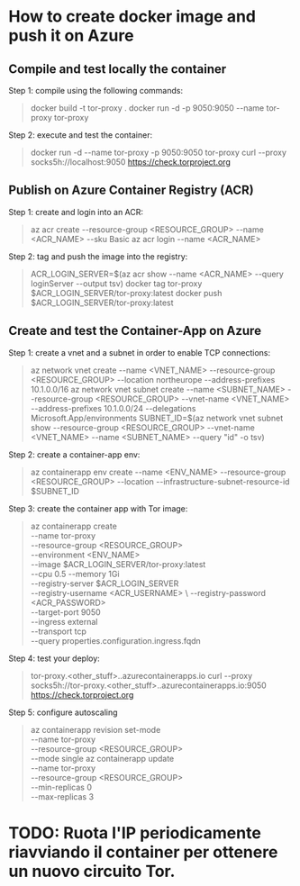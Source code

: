 # How to create docker image and push it on Azure

## Compile and test locally the container
Step 1: compile using the following commands:
> docker build -t tor-proxy .
> docker run -d -p 9050:9050 --name tor-proxy tor-proxy

Step 2: execute and test the container:
> docker run -d --name tor-proxy -p 9050:9050 tor-proxy
> curl --proxy socks5h://localhost:9050 https://check.torproject.org


## Publish on Azure Container Registry (ACR)
Step 1: create and login into an ACR:
> az acr create --resource-group <RESOURCE_GROUP> --name <ACR_NAME> --sku Basic
> az acr login --name <ACR_NAME>

Step 2: tag and push the image into the registry:
> ACR_LOGIN_SERVER=$(az acr show --name <ACR_NAME> --query loginServer --output tsv)
> docker tag tor-proxy $ACR_LOGIN_SERVER/tor-proxy:latest
> docker push $ACR_LOGIN_SERVER/tor-proxy:latest


## Create and test the Container-App on Azure
Step 1: create a vnet and a subnet in order to enable TCP connections:
> az network vnet create --name <VNET_NAME> --resource-group <RESOURCE_GROUP> --location northeurope --address-prefixes 10.1.0.0/16
> az network vnet subnet create --name <SUBNET_NAME> --resource-group <RESOURCE_GROUP>  --vnet-name <VNET_NAME> --address-prefixes 10.1.0.0/24 --delegations Microsoft.App/environments
> SUBNET_ID=$(az network vnet subnet show --resource-group <RESOURCE_GROUP> --vnet-name <VNET_NAME> --name <SUBNET_NAME> --query "id" -o tsv)

Step 2: create a container-app env:
> az containerapp env create --name <ENV_NAME> --resource-group <RESOURCE_GROUP> --location <REGION> --infrastructure-subnet-resource-id $SUBNET_ID

Step 3: create the container app with Tor image:
> az containerapp create \
  --name tor-proxy \
  --resource-group <RESOURCE_GROUP> \
  --environment <ENV_NAME> \
  --image $ACR_LOGIN_SERVER/tor-proxy:latest \
  --cpu 0.5 --memory 1Gi \
  --registry-server $ACR_LOGIN_SERVER \
  --registry-username <ACR_USERNAME> \ 
  --registry-password <ACR_PASSWORD> \
  --target-port 9050 \
  --ingress external \
  --transport tcp \
  --query properties.configuration.ingress.fqdn

Step 4: test your deploy:
> tor-proxy.<other_stuff>.<your-region>.azurecontainerapps.io
> curl --proxy socks5h://tor-proxy.<other_stuff>.<your-region>.azurecontainerapps.io:9050 https://check.torproject.org

Step 5: configure autoscaling
> az containerapp revision set-mode \
  --name tor-proxy \
  --resource-group <RESOURCE_GROUP> \
  --mode single
> az containerapp update \
  --name tor-proxy \
  --resource-group <RESOURCE_GROUP> \
  --min-replicas 0 \
  --max-replicas 3

# TODO: Ruota l'IP periodicamente riavviando il container per ottenere un nuovo circuito Tor.

